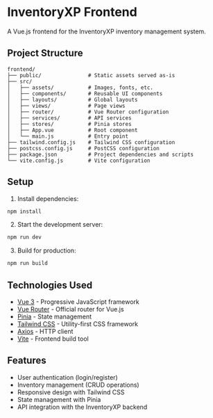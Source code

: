 # InventoryXP Frontend

A Vue.js frontend for the InventoryXP inventory management system.

## Project Structure

```
frontend/
├── public/               # Static assets served as-is
├── src/
│   ├── assets/           # Images, fonts, etc.
│   ├── components/       # Reusable UI components
│   ├── layouts/          # Global layouts
│   ├── views/            # Page views
│   ├── router/           # Vue Router configuration
│   ├── services/         # API services
│   ├── stores/           # Pinia stores
│   ├── App.vue           # Root component
│   └── main.js           # Entry point
├── tailwind.config.js    # Tailwind CSS configuration
├── postcss.config.js     # PostCSS configuration
├── package.json          # Project dependencies and scripts
└── vite.config.js        # Vite configuration
```

## Setup

1. Install dependencies:
```sh
npm install
```

2. Start the development server:
```sh
npm run dev
```

3. Build for production:
```sh
npm run build
```

## Technologies Used

- [Vue 3](https://vuejs.org/) - Progressive JavaScript framework
- [Vue Router](https://router.vuejs.org/) - Official router for Vue.js
- [Pinia](https://pinia.vuejs.org/) - State management
- [Tailwind CSS](https://tailwindcss.com/) - Utility-first CSS framework
- [Axios](https://axios-http.com/) - HTTP client
- [Vite](https://vitejs.dev/) - Frontend build tool

## Features

- User authentication (login/register)
- Inventory management (CRUD operations)
- Responsive design with Tailwind CSS
- State management with Pinia
- API integration with the InventoryXP backend 